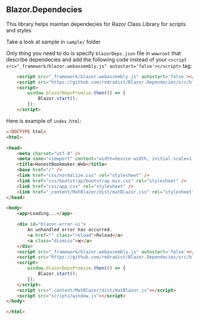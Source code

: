 ## Blazor.Dependecies

This library helps maintan dependecies for Razor Class Library for scripts and styles

Take a look at sample in `sample/` folder

Only thing you need to do is specify `blazorDeps.json` file in `wwwroot` that describe dependecies and add
the following code instead of your `<script src="_framework/blazor.webassembly.js" autostart='false'></script>` tag:
```html
    <script src="_framework/blazor.webassembly.js" autostart='false'></script>
    <script src="https://github.com/redradist/Blazor.Dependecies/src/blazor.dependencies.js"></script>
    <script>
        window.blazorDepsPromise.then(() => {
            Blazor.start();
        });
    </script>
```

Here is example of `index.html`:
```html
<!DOCTYPE html>
<html>

<head>
    <meta charset="utf-8" />
    <meta name="viewport" content="width=device-width, initial-scale=1.0, maximum-scale=1.0, user-scalable=no" />
    <title>HonestBookmaker.Web</title>
    <base href="/" />
    <link href="css/normalize.css" rel="stylesheet" />
    <link href="css/bootstrap/bootstrap.min.css" rel="stylesheet" />
    <link href="css/app.css" rel="stylesheet" />
    <link href="_content/MatBlazor/dist/matBlazor.css" rel="stylesheet" />
</head>

<body>
    <app>Loading...</app>

    <div id="blazor-error-ui">
        An unhandled error has occurred.
        <a href="" class="reload">Reload</a>
        <a class="dismiss">🗙</a>
    </div>
    <script src="_framework/blazor.webassembly.js" autostart='false'></script>
    <script src="https://github.com/redradist/Blazor.Dependecies/src/blazor.dependencies.js"></script>
    <script>
        window.blazorDepsPromise.then(() => {
            Blazor.start();
        });
    </script>
    <script src="_content/MatBlazor/dist/matBlazor.js"></script>
    <script src="scripts/window.js"></script>
</body>

</html>
```